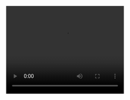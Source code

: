 <video width="320" height="240" controls>
  <source src="audio/EasyMiniGamesRecord.mov" type="video/mp4">
  Your browser does not support the video element.
</video>